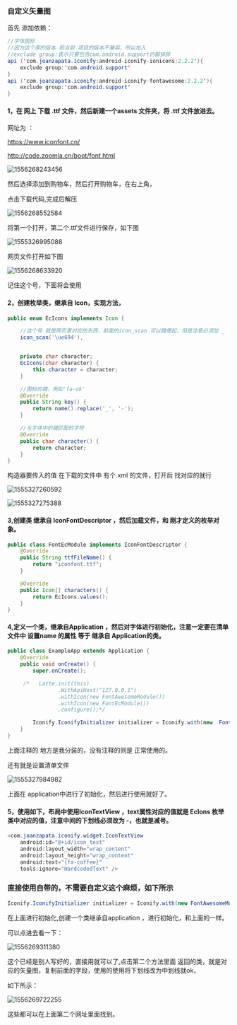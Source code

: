 ### **自定义矢量图**

首先 添加依赖：

```java
//字体图标
//因为这个库的版本 和当前 项目的版本不兼容，所以加入
//exclude group:表示只要包含com.android.support的都排除
api ('com.joanzapata.iconify:android-iconify-ionicons:2.2.2'){
    exclude group:'com.android.support'
}
api ('com.joanzapata.iconify:android-iconify-fontawesome:2.2.2'){
    exclude group:'com.android.support'
}
```



#### 1，在 网上 下载 .ttf 文件，然后新建一个assets 文件夹，将 .ttf 文件放进去。

网址为 ：

https://www.iconfont.cn/

http://code.zoomla.cn/boot/font.html



![1556268243456](F:\笔记\android\ui\assets\1556268243456.png)



然后选择添加到购物车，然后打开购物车，在右上角，

点击下载代码,完成后解压

![1556268552584](F:\笔记\android\ui\assets\1556268552584.png)



将第一个打开，第二个.ttf文件进行保存，如下图



![1555326995088](F:\笔记\android\ui\assets\1555326995088.png)



网页文件打开如下图

![1556268633920](F:\笔记\android\ui\assets\1556268633920.png)

记住这个号，下面将会使用

####  2，创建枚举类，继承自 Icon，实现方法，

```java
public enum EcIcons implements Icon {

    //这个号 就是网页里对应的东西，前面的icon_scan 可以随便起，但是注意必须加 _
    icon_scan('\ue694'),


    private char character;
    EcIcons(char character) {
        this.character = character;
    }

    //图标的键，例如'fa-ok'
    @Override
    public String key() {
        return name().replace('_', '-');
    }

    //与字体中的键匹配的字符
    @Override
    public char character() {
        return character;
    }
}
```

构造器要传入的值 在下载的文件中 有个.xml 的文件，打开后 找对应的就行

![1555327260592](F:\笔记\android\ui\assets\1555327260592.png)

![1555327275388](F:\笔记\android\ui\assets\1555327275388.png)

#### 3,创建类 继承自 IconFontDescriptor ，然后加载文件，和 刚才定义的枚举对象。

```java
public class FontEcModule implements IconFontDescriptor {
    @Override
    public String ttfFileName() {
        return "iconfont.ttf";
    }

    @Override
    public Icon[] characters() {
        return EcIcons.values();
    }
}
```



#### 4,定义一个类，继承自Application ，然后对字体进行初始化，注意一定要在清单文件中 设置name 的属性 等于 继承自 Application的类。

```java
public class ExampleApp extends Application {
    @Override
    public void onCreate() {
        super.onCreate();

     /*   Latte.init(this)
                .WithApiHost("127.0.0.1")
                .withIcon(new FontAwesomeModule())
                .withIcon(new FontEcModule())
                .configure();*/

        Iconify.IconifyInitializer initializer = Iconify.with(new  FontEcModule());
    }
}
```

上面注释的 地方是我分装的，没有注释的则是 正常使用的。

还有就是设置清单文件

![1555327984982](F:\笔记\android\ui\assets\1555327984982.png)

上面在 application中进行了初始化，然后进行使用就好了。



#### 5，使用如下，布局中使用IconTextView ，text属性对应的值就是 EcIons 枚举类中对应的值，注意中间的下划线必须改为 -，也就是减号。

```java
<com.joanzapata.iconify.widget.IconTextView
    android:id="@+id/icon_test"
    android:layout_width="wrap_content"
    android:layout_height="wrap_content"
    android:text="{fa-coffee}"
    tools:ignore="HardcodedText" />
```


### 直接使用自带的，不需要自定义这个麻烦，如下所示

```java
Iconify.IconifyInitializer initializer = Iconify.with(new FontAwesomeModule());
```

在上面进行初始化,创建一个类继承自application ，进行初始化，和上面的一样。

可以点进去看一下：

![1556269311380](F:\笔记\android\ui\assets\1556269311380.png)

这个已经是别人写好的，直接用就可以了,点击第二个方法里面 返回的类，就是对应的矢量图，复制前面的字段，使用的使用将下划线改为中划线就ok，

如下所示：

![1556269722255](F:\笔记\android\ui\assets\1556269722255.png)

这些都可以在上面第二个网址里面找到。

